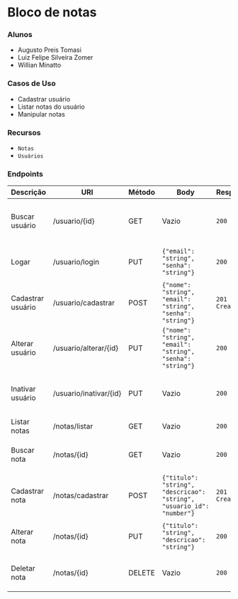 # Bloco de notas

### Alunos
- Augusto Preis Tomasi
- Luiz Felipe Silveira Zomer
- Willian Minatto

### Casos de Uso
 - Cadastrar usuário
 - Listar notas do usuário
 - Manipular notas

### Recursos
 - `Notas`
 - `Usuários`

### Endpoints

| Descrição | URI | Método | Body | Response | Erro |
| --- | --- | --- | --- | --- | --- |
Buscar usuário | /usuario/{id} | GET | Vazio | `200 OK` | `404 Not Found` - Usuário não encontrado |
Logar | /usuario/login | PUT | `{"email": "string", "senha": "string"}` | `200 OK` | `404 Not Found` - Login inválido |
Cadastrar usuário | /usuario/cadastrar | POST | `{"nome": "string", "email": "string", "senha": "string"}` | `201 Created` | `404 Not Found` - Dados inválidos |
Alterar usuário | /usuario/alterar/{id} | PUT | `{"nome": "string", "email": "string", "senha": "string"}` | `200 OK` | `404 Not Found` - Dados inválidos |
Inativar usuário  | /usuario/inativar/{id} | PUT | Vazio | `200 OK` | `404 Not Found` - Usuário não encontrado |
Listar notas | /notas/listar | GET | Vazio | `200 OK` | Vazio |
Buscar nota | /notas/{id} | GET | Vazio | `200 OK` | `404 Not Found` - Nota não encontrada |
Cadastrar nota | /notas/cadastrar | POST | `{"titulo": "string", "descricao": "string", "usuario_id": "number"}` | `201 Created` | `404 Not Found` - Dados inválidos |
Alterar nota | /notas/{id} | PUT | `{"titulo": "string", "descricao": "string"}` | `200 OK` | `404 Not Found` - Nota não encontrada |
Deletar nota | /notas/{id} | DELETE | Vazio | `200 OK` | `404 Not Found` - Nota não encontrada |
